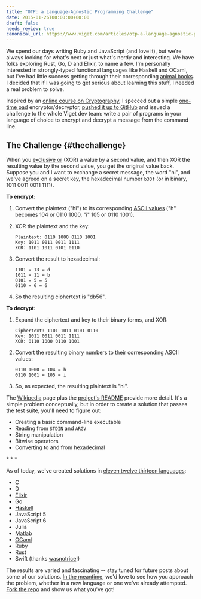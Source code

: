 ```yaml
---
title: "OTP: a Language-Agnostic Programming Challenge"
date: 2015-01-26T00:00:00+00:00
draft: false
needs_review: true
canonical_url: https://www.viget.com/articles/otp-a-language-agnostic-programming-challenge/
---
```


We spend our days writing Ruby and JavaScript (and love it), but we're
always looking for what's next or just what's nerdy and interesting. We
have folks exploring Rust, Go, D and Elixir, to name a few. I'm
personally interested in strongly-typed functional languages like
Haskell and OCaml, but I've had little success getting through their
corresponding [animal books](http://www.oreilly.com/). I decided that if
I was going to get serious about learning this stuff, I needed a real
problem to solve.

Inspired by an [online course on
Cryptography](https://www.coursera.org/course/crypto), I specced out a
simple [one-time pad](https://en.wikipedia.org/wiki/One-time_pad)
encryptor/decryptor, [pushed it up to
GitHub](https://github.com/vigetlabs/otp) and issued a challenge to the
whole Viget dev team: write a pair of programs in your language of
choice to encrypt and decrypt a message from the command line.

## The Challenge {#thechallenge}

When you [exclusive or](https://en.wikipedia.org/wiki/Exclusive_or)
(XOR) a value by a second value, and then XOR the resulting value by the
second value, you get the original value back. Suppose you and I want to
exchange a secret message, the word "hi", and we've agreed on a secret
key, the hexadecimal number `b33f` (or in binary, 1011 0011 0011 1111).

**To encrypt:**

1.  Convert the plaintext ("hi") to its corresponding [ASCII
    values](https://en.wikipedia.org/wiki/ASCII#ASCII_printable_code_chart)
    ("h" becomes 104 or 0110 1000, "i" 105 or 0110 1001).

2.  XOR the plaintext and the key:

        Plaintext: 0110 1000 0110 1001
        Key: 1011 0011 0011 1111
        XOR: 1101 1011 0101 0110

3.  Convert the result to hexadecimal:

        1101 = 13 = d
        1011 = 11 = b
        0101 = 5 = 5
        0110 = 6 = 6

4.  So the resulting ciphertext is "db56".

**To decrypt:**

1.  Expand the ciphertext and key to their binary forms, and XOR:

        Ciphertext: 1101 1011 0101 0110
        Key: 1011 0011 0011 1111
        XOR: 0110 1000 0110 1001

2.  Convert the resulting binary numbers to their corresponding ASCII
    values:

        0110 1000 = 104 = h
        0110 1001 = 105 = i

3.  So, as expected, the resulting plaintext is "hi".

The [Wikipedia](https://en.wikipedia.org/wiki/One-time_pad) page plus
the [project's
README](https://github.com/vigetlabs/otp#one-time-pad-otp) provide more
detail. It's a simple problem conceptually, but in order to create a
solution that passes the test suite, you'll need to figure out:

-   Creating a basic command-line executable
-   Reading from `STDIN` and `ARGV`
-   String manipulation
-   Bitwise operators
-   Converting to and from hexadecimal

\* \* \*

As of today, we've created solutions in [~~eleven~~ ~~twelve~~ thirteen
languages](https://github.com/vigetlabs/otp/tree/master/languages):

-   [C](https://viget.com/extend/otp-the-fun-and-frustration-of-c)
-   D
-   [Elixir](https://viget.com/extend/otp-ocaml-haskell-elixir)
-   Go
-   [Haskell](https://viget.com/extend/otp-ocaml-haskell-elixir)
-   JavaScript 5
-   JavaScript 6
-   Julia
-   [Matlab](https://viget.com/extend/otp-matlab-solution-in-one-or-two-lines)
-   [OCaml](https://viget.com/extend/otp-ocaml-haskell-elixir)
-   Ruby
-   Rust
-   Swift (thanks [wasnotrice](https://github.com/wasnotrice)!)

The results are varied and fascinating -- stay tuned for future posts
about some of our solutions. [In the
meantime](https://www.youtube.com/watch?v=TDkhl-CgETg), we'd love to see
how you approach the problem, whether in a new language or one we've
already attempted. [Fork the repo](https://github.com/vigetlabs/otp) and
show us what you've got!
